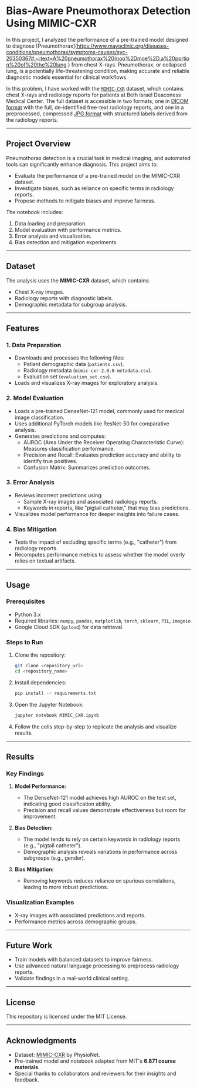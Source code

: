 
# **Bias-Aware Pneumothorax Detection Using MIMIC-CXR**

In this project, I analyzed the performance of a pre-trained model designed to diagnose [Pneumothorax](https://www.mayoclinic.org/diseases-conditions/pneumothorax/symptoms-causes/syc-20350367#:~:text=A%20pneumothorax%20(noo%2Dmoe%2D,a%20portion%20of%20the%20lung.) from chest X-rays. Pneumothorax, or collapsed lung, is a potentially life-threatening condition, making accurate and reliable diagnostic models essential for clinical workflows.

In this problem, I have worked with the [`MIMIC-CXR`](https://physionet.org/content/mimic-cxr/2.0.0/) dataset, which contains chest X-rays and radiology reports for patients at Beth Israel Deaconess Medical Center. The full dataset is accessible in two formats, one in [DICOM format](https://physionet.org/content/mimic-cxr/2.0.0/) with the full, de-identified free-text radiology reports, and one in a preprocessed, compressed [JPG format](https://physionet.org/content/mimic-cxr-jpg/2.0.0/) with structured labels derived from the radiology reports. 

---

## **Project Overview**

Pneumothorax detection is a crucial task in medical imaging, and automated tools can significantly enhance diagnosis. This project aims to:
- Evaluate the performance of a pre-trained model on the MIMIC-CXR dataset.
- Investigate biases, such as reliance on specific terms in radiology reports.
- Propose methods to mitigate biases and improve fairness.

The notebook includes:
1. Data loading and preparation.
2. Model evaluation with performance metrics.
3. Error analysis and visualization.
4. Bias detection and mitigation experiments.

---

## **Dataset**

The analysis uses the **MIMIC-CXR** dataset, which contains:
- Chest X-ray images.
- Radiology reports with diagnostic labels.
- Demographic metadata for subgroup analysis.

---

## **Features**

### **1. Data Preparation**
- Downloads and processes the following files:
  - Patient demographic data (`patients.csv`).
  - Radiology metadata (`mimic-cxr-2.0.0-metadata.csv`).
  - Evaluation set (`evaluation_set.csv`).
- Loads and visualizes X-ray images for exploratory analysis.

### **2. Model Evaluation**
- Loads a pre-trained DenseNet-121 model, commonly used for medical image classification.
- Uses additional PyTorch models like ResNet-50 for comparative analysis.
- Generates predictions and computes:
  - AUROC (Area Under the Receiver Operating Characteristic Curve): Measures classification performance.
  - Precision and Recall: Evaluates prediction accuracy and ability to identify true positives.
  - Confusion Matrix: Summarizes prediction outcomes.

### **3. Error Analysis**
- Reviews incorrect predictions using:
  - Sample X-ray images and associated radiology reports.
  - Keywords in reports, like "pigtail catheter," that may bias predictions.
- Visualizes model performance for deeper insights into failure cases.

### **4. Bias Mitigation**
- Tests the impact of excluding specific terms (e.g., "catheter") from radiology reports.
- Recomputes performance metrics to assess whether the model overly relies on textual artifacts.

---

## **Usage**

### **Prerequisites**
- Python 3.x
- Required libraries: `numpy`, `pandas`, `matplotlib`, `torch`, `sklearn`, `PIL`, `imageio`
- Google Cloud SDK (`gcloud`) for data retrieval.

### **Steps to Run**
1. Clone the repository:
   ```bash
   git clone <repository_url>
   cd <repository_name>
   ```
2. Install dependencies:
   ```bash
   pip install -r requirements.txt
   ```
3. Open the Jupyter Notebook:
   ```bash
   jupyter notebook MIMIC_CXR.ipynb
   ```
4. Follow the cells step-by-step to replicate the analysis and visualize results.

---

## **Results**

### **Key Findings**
1. **Model Performance:**
   - The DenseNet-121 model achieves high AUROC on the test set, indicating good classification ability.
   - Precision and recall values demonstrate effectiveness but room for improvement.

2. **Bias Detection:**
   - The model tends to rely on certain keywords in radiology reports (e.g., "pigtail catheter").
   - Demographic analysis reveals variations in performance across subgroups (e.g., gender).

3. **Bias Mitigation:**
   - Removing keywords reduces reliance on spurious correlations, leading to more robust predictions.

### **Visualization Examples**
- X-ray images with associated predictions and reports.
- Performance metrics across demographic groups.

---

## **Future Work**
- Train models with balanced datasets to improve fairness.
- Use advanced natural language processing to preprocess radiology reports.
- Validate findings in a real-world clinical setting.


---

## **License**
This repository is licensed under the MIT License.

---

## **Acknowledgments**
- Dataset: [MIMIC-CXR](https://physionet.org/content/mimic-cxr/2.0.0/) by PhysioNet.
- Pre-trained model and notebook adapted from MIT's **6.871 course materials**.
- Special thanks to collaborators and reviewers for their insights and feedback.


